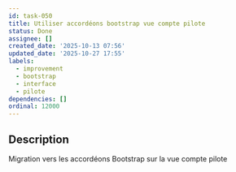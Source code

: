 ```yaml
---
id: task-050
title: Utiliser accordéons bootstrap vue compte pilote
status: Done
assignee: []
created_date: '2025-10-13 07:56'
updated_date: '2025-10-27 17:55'
labels:
  - improvement
  - bootstrap
  - interface
  - pilote
dependencies: []
ordinal: 12000
---
```


## Description

<!-- SECTION:DESCRIPTION:BEGIN -->
Migration vers les accordéons Bootstrap sur la vue compte pilote
<!-- SECTION:DESCRIPTION:END -->
